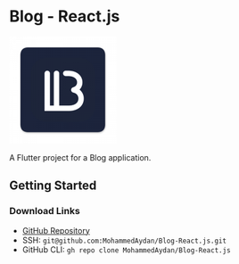 # Blog - React.js

![App Screenshot](https://github.com/MohammedAydan/Blog-flutter/blob/main/android/app/src/main/res/mipmap-xxxhdpi/ic_launcher.png?raw=true)

A Flutter project for a Blog application.

## Getting Started

### Download Links
- [GitHub Repository](https://github.com/MohammedAydan/Blog-React.js.git)
- SSH: `git@github.com:MohammedAydan/Blog-React.js.git`
- GitHub CLI: `gh repo clone MohammedAydan/Blog-React.js`
  
